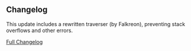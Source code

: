 ## Changelog

This update includes a rewritten traverser (by Falkreon), preventing stack overflows and other errors.

[Full Changelog](https://github.com/JamCoreModding/ColossalCakes/compare/1.0.0...1.0.1)
